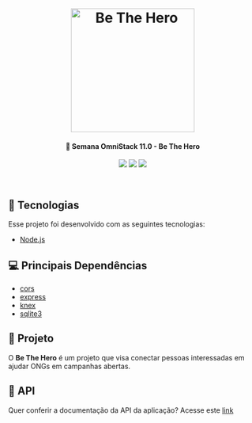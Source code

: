 <h1 align="center">
    <img alt="Be The Hero" title="Be The Hero " src="https://pbs.twimg.com/media/ES6lnz4WAAEeV6J?format=png&name=900x900" width="250px" />
</h1>

<h4 align="center">
  🚀 Semana OmniStack 11.0 - Be The Hero
</h4>
<div align="center">

![](https://img.shields.io/badge/license-MIT-green) 
![](https://img.shields.io/github/issues/LumusCode/be-the-hero-backend) 
![](https://img.shields.io/github/stars/LumusCode/be-the-hero-backend)

</div> 
<br>

## :rocket: Tecnologias

Esse projeto foi desenvolvido com as seguintes tecnologias:

- [Node.js](https://nodejs.org/en/)

## 💻 Principais Dependências

- [cors](https://expressjs.com/en/resources/middleware/cors.html)  
- [express](https://nodejs.org/en/) 
- [knex](http://knexjs.org/) 
- [sqlite3](https://www.npmjs.com/package/sqlite3) 


## 🚀 Projeto

O **Be The Hero** é um projeto que visa conectar pessoas interessadas em ajudar ONGs em campanhas abertas.

## :page_with_curl: API
Quer conferir a documentação da API da aplicação?
Acesse este [link](https://documenter.getpostman.com/view/10842330/SzYT5gnh?version=latest)

